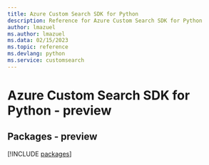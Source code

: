 ```yaml
---
title: Azure Custom Search SDK for Python
description: Reference for Azure Custom Search SDK for Python
author: lmazuel
ms.author: lmazuel
ms.data: 02/15/2023
ms.topic: reference
ms.devlang: python
ms.service: customsearch
---
```

# Azure Custom Search SDK for Python - preview
## Packages - preview
[!INCLUDE [packages](custom-search-index.md)]